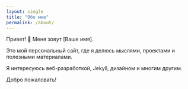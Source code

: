 ```yaml
---
layout: single
title: "Обо мне"
permalink: /about/
---
```


Привет! 👋 Меня зовут [Ваше имя].

Это мой персональный сайт, где я делюсь мыслями, проектами и полезными материалами.

Я интересуюсь веб-разработкой, Jekyll, дизайном и многим другим.

Добро пожаловать!